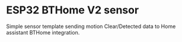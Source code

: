 # ESP32 BTHome V2 sensor

Simple sensor template sending motion Clear/Detected data to Home assistant BTHome integration.
